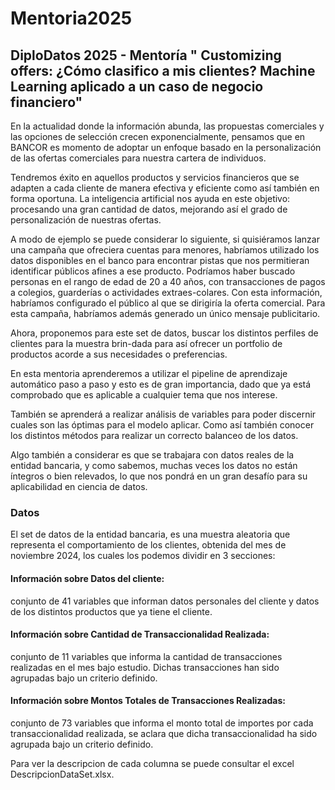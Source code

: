 # Mentoria2025
## DiploDatos 2025 - Mentoría " Customizing offers: ¿Cómo clasifico a mis clientes? Machine Learning aplicado a un caso de negocio financiero"

En la actualidad donde la información abunda, las propuestas comerciales y las opciones de selección crecen exponencialmente, pensamos que en BANCOR es momento de adoptar un enfoque basado en la personalización de las ofertas comerciales para nuestra cartera de individuos.

Tendremos éxito en aquellos productos y servicios financieros que se adapten a cada cliente de manera efectiva y eficiente como así también en forma oportuna.
La inteligencia artificial nos ayuda en este objetivo: procesando una gran cantidad de datos, mejorando así el grado de personalización de nuestras ofertas.

A modo de ejemplo se puede considerar lo siguiente, si quisiéramos lanzar una campaña que ofreciera cuentas para menores, habríamos utilizado los datos disponibles en el banco para encontrar pistas que nos permitieran identificar públicos afines a ese producto. Podríamos haber buscado personas en el rango de edad de 20 a 40 años, con transacciones de pagos a  colegios, guarderías o actividades extraes-colares. Con esta información, habríamos configurado el público al que se dirigiría la oferta comercial. Para esta campaña, habríamos además generado un único mensaje publicitario.

Ahora, proponemos para este set de datos, buscar los distintos perfiles de clientes para la muestra brin-dada para así ofrecer un portfolio de productos acorde a sus necesidades o preferencias.

En esta mentoria aprenderemos a utilizar el pipeline de aprendizaje automático paso a paso y esto es de gran importancia, dado que ya está comprobado que es aplicable a cualquier tema que nos interese.

También se aprenderá a realizar análisis de variables para poder discernir cuales son las óptimas para el modelo  aplicar. Como así también conocer los distintos métodos para realizar un correcto balanceo de los datos.

Algo también a considerar es que se trabajara con datos reales de la entidad bancaria, y como sabemos, muchas veces los datos no están íntegros o bien relevados,  lo que nos pondrá en un gran desafío para su aplicabilidad en ciencia de datos. 

### Datos
El set de datos de la entidad bancaria, es una muestra aleatoria que representa el comportamiento de los clientes, obtenida del mes de noviembre 2024,  los cuales los podemos dividir en 3 secciones: 

#### Información sobre Datos del cliente: 
conjunto de 41 variables que informan datos personales del cliente y datos de los distintos productos que ya tiene el cliente.

#### Información sobre Cantidad de Transaccionalidad Realizada: 
conjunto de 11 variables que informa la cantidad de transacciones realizadas en el mes bajo estudio. Dichas transacciones han sido agrupadas bajo un criterio definido.
#### Información sobre Montos Totales de Transacciones Realizadas: 
conjunto de 73 variables que informa el monto total de importes por cada transaccionalidad realizada, se aclara que dicha transaccionalidad ha sido agrupada bajo un criterio definido. 

Para ver la descripcion de cada columna se puede consultar el excel DescripcionDataSet.xlsx.
